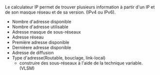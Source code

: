 Le calculateur IP permet de trouver plusieurs information à partir d'un IP et de son masque réseau et de sa version. (IPv4 ou IPv6).
  - Nombre d'adresse disponible
  - Nombre d'adresse utilisable
  - Adresse masque de sous-réseaux
  - Adresse réseau
  - Première adresse disponible
  - Dernièere adresse disponible
  - Adresse de diffusion
  - Type d'adresse(Routable, bouclage, link-local)
	- construire des sous-réseaux à l'aide de la technique variable. (VLSM)
